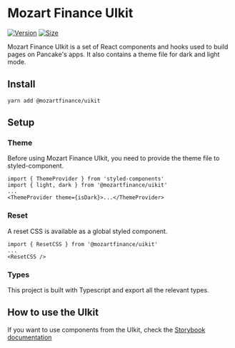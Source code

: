 # Mozart Finance UIkit

[![Version](https://img.shields.io/npm/v/@pancakeswap-libs/uikit)](https://www.npmjs.com/package/@pancakeswap-libs/uikit) [![Size](https://img.shields.io/bundlephobia/min/@pancakeswap-libs/uikit)](https://www.npmjs.com/package/@pancakeswap-libs/uikit)

Mozart Finance UIkit is a set of React components and hooks used to build pages on Pancake's apps. It also contains a theme file for dark and light mode.

## Install

`yarn add @mozartfinance/uikit`

## Setup

### Theme

Before using Mozart Finance UIkit, you need to provide the theme file to styled-component.

```
import { ThemeProvider } from 'styled-components'
import { light, dark } from '@mozartfinance/uikit'
...
<ThemeProvider theme={isDark}>...</ThemeProvider>
```

### Reset

A reset CSS is available as a global styled component.

```
import { ResetCSS } from '@mozartfinance/uikit'
...
<ResetCSS />
```

### Types

This project is built with Typescript and export all the relevant types.

## How to use the UIkit

If you want to use components from the UIkit, check the [Storybook documentation](https://github.com/mozartfinance/mozartfinance-uikit)
